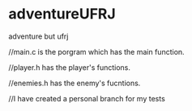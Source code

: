 # adventureUFRJ
adventure but ufrj

//main.c is the porgram which has the main function.

//player.h has the player's functions.

//enemies.h has the enemy's fucntions.


//I have created a personal branch for my tests
